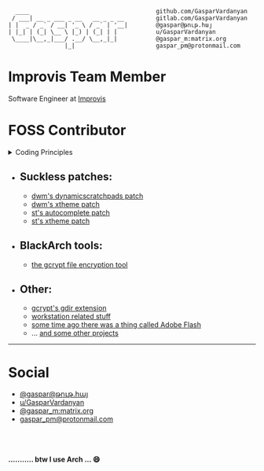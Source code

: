       ____                                    github.com/GasparVardanyan
     / ___| __ _ ___ _ __   __ _ _ __         gitlab.com/GasparVardanyan
    | |  _ / _` / __| '_ \ / _` | '__|        @gaspar@թութ.հայ
    | |_| | (_| \__ \ |_) | (_| | |           u/GasparVardanyan
     \____|\__,_|___/ .__/ \__,_|_|           @gaspar_m:matrix.org
                    |_|                       gaspar_pm@protonmail.com

# **Improvis** Team Member
Software Engineer at [Improvis](https://improvis.ai/)

# FOSS Contributor

  <details>
    <summary>Coding Principles</summary>
    <hr/>

  ### Minimalism
  In computing, minimalism refers to the application of minimalist philosophies and principles in the design and use of hardware and software. Minimalism, in this sense, means designing systems that use the least hardware and software resources possible.

  [Wikipedia](https://en.wikipedia.org/wiki/Minimalism_(computing))
  ### Worse is better
  *In The Rise of Worse is Better, Gabriel claimed that "Worse-is-Better" is a model of software design and implementation which has the following characteristics (in approximately descending order of importance):*
  * **Simplicity**. The design must be simple, both in implementation and interface. It is more important for the implementation to be simple than the interface. Simplicity is the most important consideration in a design.
  * **Correctness**. The design should be correct in all observable aspects, but It is slightly better to be simple than correct.
  * **Consistency**. The design must not be overly inconsistent. Consistency can be sacrificed for simplicity in some cases, but it is better to drop those parts of the design that deal with less common circumstances than to introduce either complexity or inconsistency in the implementation.
  * **Completeness**. The design must cover as many important situations as is practical. All reasonably expected cases should be covered. Completeness can be sacrificed in favor of any other quality. In fact, completeness must be sacrificed whenever implementation simplicity is jeopardized. Consistency can be sacrificed to achieve completeness if simplicity is retained; especially worthless is consistency of interface.

  Gabriel argued that early **Unix** and **C**, developed by **Bell Labs**, are **examples** of this **design approach**.

  [Wikipedia](https://en.wikipedia.org/wiki/Worse_is_better)
  ### KISS (keep it simple, stupid)
  The KISS principle states that most systems work **best** if they are kept **simple** rather than made **complicated**; therefore, **simplicity** should be a **key** goal in design, and unnecessary **complexity** should be **avoided**.

  [Wikipedia](https://en.wikipedia.org/wiki/KISS_principle)
  ### The Suckless' philosophy (manifest)
  >Many (open source) hackers are proud if they achieve large amounts of code, because they believe the more lines of code they've written, the more progress they have made. The more progress they have made, the more skilled they are. This is simply a delusion.
  >
  >Most hackers actually don't care much about code quality. Thus, if they get something working which seems to solve a problem, they stick with it. If this kind of software development is applied to the same source code throughout its entire life-cycle, we're left with large amounts of code, a totally screwed code structure, and a flawed system design. This is because of a lack of conceptual clarity and integrity in the development process.
  >
  >Code complexity is the mother of bloated, hard to use, and totally inconsistent software. With complex code, problems are solved in suboptimal ways, valuable resources are endlessly tied up, performance slows to a halt, and vulnerabilities become a commonplace. The only solution is to scrap the entire project and rewrite it from scratch.
  >
  >The bad news: quality rewrites rarely happen, because hackers are proud of large amounts of code. They think they understand the complexity in the code, thus there's no need to rewrite it. They think of themselves as masterminds, understanding what others can never hope to grasp. To these types, complex software is the ideal.
  >
  >Ingenious ideas are simple. Ingenious software is simple. Simplicity is the heart of the Unix philosophy. The more code lines you have removed, the more progress you have made. As the number of lines of code in your software shrinks, the more skilled you have become and the less your software sucks.

  [Website](https://suckless.org/philosophy/)
  ### The Unix philosophy
  The Unix philosophy, originated by Ken Thompson, is a set of cultural norms and philosophical approaches to minimalist, modular software development.
  The Unix philosophy emphasizes building **simple**, **short**, **clear**, **modular**, and **extensible** code that can be **easily** maintained and repurposed by developers other than its creators. The Unix philosophy favors composability as opposed to monolithic design.

  > UNIX is basically a simple operating system, but you have to be a genius to understand the simplicity.
  >
  > -- [Dennis Ritchie](http://genius.cat-v.org/dennis-ritchie/)

  [Wikipedia](https://en.wikipedia.org/wiki/Unix_philosophy)
  ### DRY (don't repeat yourself)
  > Every piece of knowledge must have a single, unambiguous, authoritative representation within a system.

  [Wikipedia](https://en.wikipedia.org/wiki/Don%27t_repeat_yourself)
  ### YAGNI (you aren't gonna need it)
  > Always implement things when you actually need them, never when you just foresee that you need them.

  [Wikipedia](https://en.wikipedia.org/wiki/You_aren%27t_gonna_need_it)
  ### Coding Style:
  As clean as possible. Strict syntax.
  <hr/><br/><br/><br/>
  </details>

* ## Suckless patches:
  * [dwm's dynamicscratchpads patch](https://dwm.suckless.org/patches/dynamicscratchpads/)
  * [dwm's xtheme patch](https://dwm.suckless.org/patches/xtheme/)
  * [st's autocomplete patch](https://st.suckless.org/patches/autocomplete/)
  * [st's xtheme patch](https://st.suckless.org/patches/xtheme/)

* ## BlackArch tools:
  * [the gcrypt file encryption tool](https://gitlab.com/GasparVardanyan/gcrypt)

* ## Other:
  * [gcrypt's gdir extension](https://gitlab.com/GasparVardanyan/gdir/-/blob/master/gdir)
  * [workstation related stuff](https://gitlab.com/users/GasparVardanyan/projects)
  * [some time ago there was a thing called Adobe Flash](https://github.com/GasparVardanyan/a3dutils)
  * ... [and some other projects](https://github.com/GasparVardanyan?tab=repositories)

---

# Social

* [@gaspar@թութ.հայ](https://xn--69aa8bzb.xn--y9a3aq/web/accounts/126075)
* [u/GasparVardanyan](https://www.reddit.com/user/GasparVardanyan/)
* [@gaspar_m:matrix.org](https://matrix.to/#/@gaspar_m:matrix.org)
* [gaspar_pm@protonmail.com](mailto:gaspar_pm@protonmail.com)

\
\
\
**........... btw I use Arch ... 😄**
